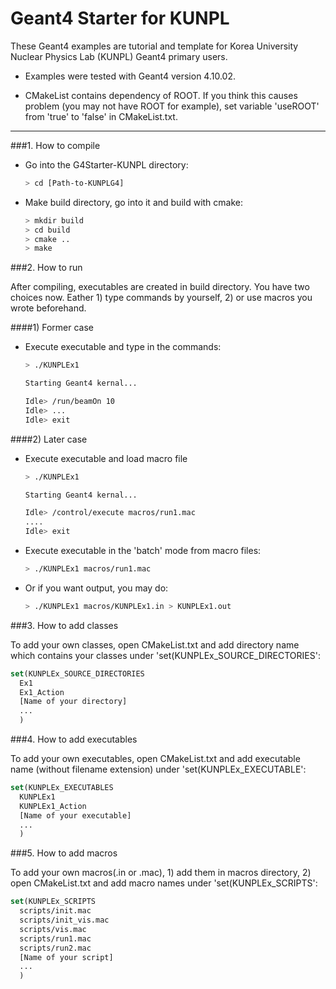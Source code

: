 # Geant4 Starter for KUNPL


These Geant4 examples are tutorial and template for Korea University 
Nuclear Physics Lab (KUNPL) Geant4 primary users. 

- Examples were tested with Geant4 version 4.10.02.

- CMakeList contains dependency of ROOT. If you think this causes
problem (you may not have ROOT for example), set 
variable 'useROOT' from 'true' to 'false' in CMakeList.txt.

---

###1. How to compile

- Go into the G4Starter-KUNPL directory:
  ```sh
  > cd [Path-to-KUNPLG4]
  ```

- Make build directory, go into it and build with cmake:
  ```sh
  > mkdir build  
  > cd build  
  > cmake ..  
  > make   
  ```


###2. How to run

After compiling, executables are created in build directory.
You have two choices now. Eather 1) type commands by yourself, 
2) or use macros you wrote beforehand.

####1) Former case
- Execute executable and type in the commands:
  ```sh
  > ./KUNPLEx1
  
  Starting Geant4 kernal...
  
  Idle> /run/beamOn 10  
  Idle> ...  
  Idle> exit  
  ```
  
####2) Later case
- Execute executable and load macro file
  ```sh
  > ./KUNPLEx1
  
  Starting Geant4 kernal...
  
  Idle> /control/execute macros/run1.mac  
  ....  
  Idle> exit  
  ```

- Execute executable in the 'batch' mode from macro files:
  ```sh
  > ./KUNPLEx1 macros/run1.mac  
  ```

- Or if you want output, you may do:
  ```sh
  > ./KUNPLEx1 macros/KUNPLEx1.in > KUNPLEx1.out  
  ```

###3. How to add classes

To add your own classes, open CMakeList.txt and add directory name which
contains your classes under 'set(KUNPLEx_SOURCE_DIRECTORIES':  

```cmake
set(KUNPLEx_SOURCE_DIRECTORIES  
  Ex1  
  Ex1_Action  
  [Name of your directory]  
  ...  
  )  
```

###4. How to add executables

To add your own executables, open CMakeList.txt and add executable name
(without filename extension) under 'set(KUNPLEx_EXECUTABLE':

```cmake
set(KUNPLEx_EXECUTABLES
  KUNPLEx1
  KUNPLEx1_Action
  [Name of your executable]
  ...
  )
```


###5. How to add macros

To add your own macros(.in or .mac), 1) add them in macros directory,
2) open CMakeList.txt and add macro names under 'set(KUNPLEx_SCRIPTS':

```cmake
set(KUNPLEx_SCRIPTS
  scripts/init.mac
  scripts/init_vis.mac
  scripts/vis.mac
  scripts/run1.mac
  scripts/run2.mac
  [Name of your script]
  ...
  )
```

